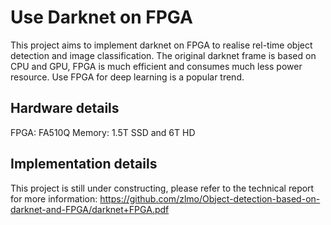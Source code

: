 
# Use Darknet on FPGA
This project aims to implement darknet on FPGA to realise rel-time object detection and image classification.
The original darknet frame is based on CPU and GPU, FPGA is much efficient and consumes much less power resource. Use FPGA for deep learning is a popular trend. 
## Hardware details
FPGA: FA510Q
Memory: 1.5T SSD and 6T HD
## Implementation details
This project is still under constructing, please refer to the technical report for more information:
https://github.com/zlmo/Object-detection-based-on-darknet-and-FPGA/darknet+FPGA.pdf
